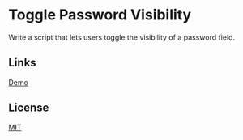 # Toggle Password Visibility

Write a script that lets users toggle the visibility of a password field.

## Links

[Demo](https://meterrill.github.io/vanilla-js-academy/01-toggle-password-visibility/)

## License
[MIT](https://choosealicense.com/licenses/mit/)